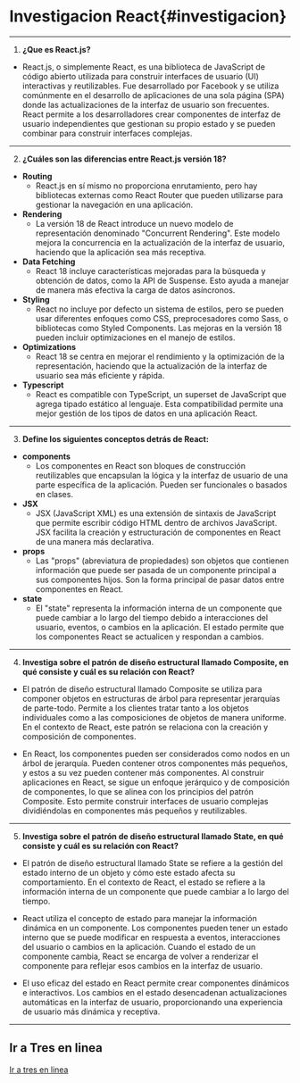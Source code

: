 # Investigacion React{#investigacion}

---
1. **¿Que es React.js?**
* React.js, o simplemente React, es una biblioteca de JavaScript de código abierto utilizada para construir interfaces de usuario (UI) interactivas y reutilizables.
Fue desarrollado por Facebook y se utiliza comúnmente en el desarrollo de aplicaciones de una sola página (SPA) donde las actualizaciones de la interfaz de usuario son frecuentes. React permite a los desarrolladores crear componentes de interfaz de usuario independientes que gestionan su propio estado y se pueden combinar para construir interfaces complejas.


---
2. **¿Cuáles son las diferencias entre React.js versión 18?**

* **Routing**
    * React.js en sí mismo no proporciona enrutamiento, pero hay bibliotecas externas como React Router que pueden utilizarse para gestionar la navegación en una aplicación.
* **Rendering**
    *  La versión 18 de React introduce un nuevo modelo de representación denominado "Concurrent Rendering". Este modelo mejora la concurrencia en la actualización de la interfaz de usuario, haciendo que la aplicación sea más receptiva.
* **Data Fetching**
    * React 18 incluye características mejoradas para la búsqueda y obtención de datos, como la API de Suspense. Esto ayuda a manejar de manera más efectiva la carga de datos asíncronos.
* **Styling**
    *  React no incluye por defecto un sistema de estilos, pero se pueden usar diferentes enfoques como CSS, preprocesadores como Sass, o bibliotecas como Styled Components. Las mejoras en la versión 18 pueden incluir optimizaciones en el manejo de estilos.
* **Optimizations**
    * React 18 se centra en mejorar el rendimiento y la optimización de la representación, haciendo que la actualización de la interfaz de usuario sea más eficiente y rápida.
* **Typescript**
    * React es compatible con TypeScript, un superset de JavaScript que agrega tipado estático al lenguaje. Esta compatibilidad permite una mejor gestión de los tipos de datos en una aplicación React.
---
3. **Define los siguientes conceptos detrás de React:**
* **components**
    * Los componentes en React son bloques de construcción reutilizables que encapsulan la lógica y la interfaz de usuario de una parte específica de la aplicación. Pueden ser funcionales o basados en clases.
* **JSX**
    * JSX (JavaScript XML) es una extensión de sintaxis de JavaScript que permite escribir código HTML dentro de archivos JavaScript. JSX facilita la creación y estructuración de componentes en React de una manera más declarativa.
* **props**
    * Las "props" (abreviatura de propiedades) son objetos que contienen información que puede ser pasada de un componente principal a sus componentes hijos. Son la forma principal de pasar datos entre componentes en React.
* **state**
    * El "state" representa la información interna de un componente que puede cambiar a lo largo del tiempo debido a interacciones del usuario, eventos, o cambios en la aplicación. El estado permite que los componentes React se actualicen y respondan a cambios.

---
4. **Investiga sobre el patrón de diseño estructural llamado Composite, en qué consiste y
cuál es su relación con React?**

* El patrón de diseño estructural llamado Composite se utiliza para componer objetos en estructuras de árbol para representar jerarquías de parte-todo. Permite a los clientes tratar tanto a los objetos individuales como a las composiciones de objetos de manera uniforme. En el contexto de React, este patrón se relaciona con la creación y composición de componentes.

* En React, los componentes pueden ser considerados como nodos en un árbol de jerarquía. Pueden contener otros componentes más pequeños, y estos a su vez pueden contener más componentes. Al construir aplicaciones en React, se sigue un enfoque jerárquico y de composición de componentes, lo que se alinea con los principios del patrón Composite. Esto permite construir interfaces de usuario complejas dividiéndolas en componentes más pequeños y reutilizables.

---
5. **Investiga sobre el patrón de diseño estructural llamado State, en qué consiste y cuál es
su relación con React?**

* El patrón de diseño estructural llamado State se refiere a la gestión del estado interno de un objeto y cómo este estado afecta su comportamiento. En el contexto de React, el estado se refiere a la información interna de un componente que puede cambiar a lo largo del tiempo.

* React utiliza el concepto de estado para manejar la información dinámica en un componente. Los componentes pueden tener un estado interno que se puede modificar en respuesta a eventos, interacciones del usuario o cambios en la aplicación. Cuando el estado de un componente cambia, React se encarga de volver a renderizar el componente para reflejar esos cambios en la interfaz de usuario.

* El uso eficaz del estado en React permite crear componentes dinámicos e interactivos. Los cambios en el estado desencadenan actualizaciones automáticas en la interfaz de usuario, proporcionando una experiencia de usuario más dinámica y receptiva.
---

## Ir a Tres en linea

[Ir a tres en linea](tres-en-linea.md)